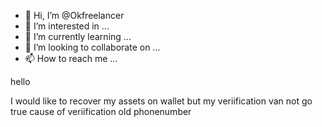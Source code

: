 - 👋 Hi, I’m @Okfreelancer
- 👀 I’m interested in ...
- 🌱 I’m currently learning ...
- 💞️ I’m looking to collaborate on ...
- 📫 How to reach me ...

<!---
Okfreelancer/Okfreelancer is a ✨ special ✨ repository because its `README.md` (this file) appears on your GitHub profile.
You can click the Preview link to take a look at your changes.
---> hello 
I would like to recover my assets on wallet but my veriification van not go true  cause of veriification old phonenumber

